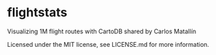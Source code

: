 # flightstats

Visualizing 1M flight routes with CartoDB shared by Carlos Matallín

Licensed under the MIT license, see LICENSE.md for more information.
